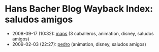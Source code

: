# Hans Bacher Blog Wayback Index: saludos amigos

* 2008-09-17 (10:32): [maps](https://web.archive.org/web/https://one1more2time3.wordpress.com/2008/09/17/maps/) (3 caballeros, animation, disney, saludos amigos)
* 2009-02-03 (22:27): [pedro](https://web.archive.org/web/https://one1more2time3.wordpress.com/2009/02/03/pedro/) (animation, disney, saludos amigos)